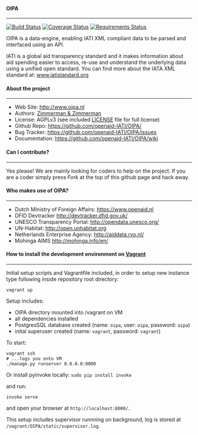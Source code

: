 #### OIPA
--------
[![Build Status](https://travis-ci.org/zimmerman-zimmerman/OIPA.svg?branch=develop)](https://travis-ci.org/zimmerman-zimmerman/OIPA)
[![Coverage Status](https://coveralls.io/repos/zimmerman-zimmerman/OIPA/badge.svg?branch=develop&service=github)](https://coveralls.io/github/zimmerman-zimmerman/OIPA?branch=develop)
[![Requirements Status](https://requires.io/github/zimmerman-zimmerman/OIPA/requirements.svg?branch=develop)](https://requires.io/github/zimmerman-zimmerman/OIPA/requirements/?branch=develop)

OIPA is a data-engine, enabling IATI XML compliant data to be parsed and interfaced using an API.

IATI is a global aid transparency standard and it makes information about aid spending easier to access, re-use and understand the underlying data using a unified open standard. You can find more about the IATA XML standard at: www.iatistandard.org


#### About the project
--------

* Web Site:         http://www.oipa.nl
* Authors:          [Zimmerman & Zimmerman ](https://www.zimmermanzimmerman.nl/)
* License:          AGPLv3 (see included [LICENSE](https://github.com/openaid-IATI/OIPA/blob/master/LICENSE.MD) file for full license)
* Github Repo:      https://github.com/openaid-IATI/OIPA/
* Bug Tracker:      https://github.com/openaid-IATI/OIPA/issues
* Documentation:    https://github.com/openaid-IATI/OIPA/wiki


#### Can I contribute?
--------

Yes please! We are mainly looking for coders to help on the project. If you are a coder simply  press *Fork* at the top of this github page and hack away.

#### Who makes use of OIPA?
--------

* Dutch Ministry of Foreign Affairs:         https://www.openaid.nl
* DFID Devtracker                            http://devtracker.dfid.gov.uk/
* UNESCO Transparency Portal:                http://opendata.unesco.org/
* UN-Habitat:                                http://open.unhabitat.org
* Netherlands Enterprise Agency:             http://aiddata.rvo.nl/
* Mohinga AIMS                               http://mohinga.info/en/


#### How to install the development environment on [Vagrant](https://www.vagrantup.com/)
--------
Initial setup scripts and Vagrantfile included,
in order to setup new instance type following inside repository root directory:

```#!bash
vagrant up
```

Setup includes:
 - OIPA directory mounted into /vagrant on VM
 - all dependencies installed
 - PostgresSQL database created (name: `oipa`, user: `oipa`, password: `oipa`)
 - inital superuser created (name: `vagrant`, password: `vagrant`)

To start:

```#!bash
vagrant ssh
# ...logs you onto VM
./manage.py runserver 0.0.0.0:8000
```

Or install pyinvoke locally: `sudo pip install invoke`

and run:

```#!bash
invoke serve
```

and open your browser at `http://localhost:8000/`.

This setup includes supervisor runnning on background, log is stored at `/vagrant/OIPA/static/supervisor.log`.
